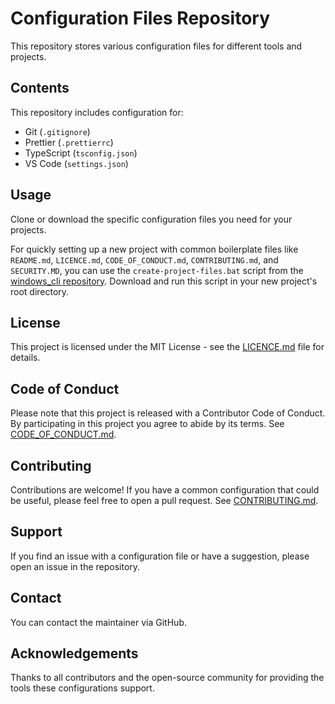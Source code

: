 # Configuration Files Repository

This repository stores various configuration files for different tools and projects.

## Contents

This repository includes configuration for:

- Git (`.gitignore`)
- Prettier (`.prettierrc`)
- TypeScript (`tsconfig.json`)
- VS Code (`settings.json`)

## Usage

Clone or download the specific configuration files you need for your projects.

For quickly setting up a new project with common boilerplate files like `README.md`, `LICENCE.md`, `CODE_OF_CONDUCT.md`, `CONTRIBUTING.md`, and `SECURITY.MD`, you can use the `create-project-files.bat` script from the [windows_cli repository](https://github.com/highnet/windows_cli/blob/main/scripts/create-project-files.bat). Download and run this script in your new project's root directory.

## License

This project is licensed under the MIT License - see the [LICENCE.md](LICENCE.md) file for details.

## Code of Conduct

Please note that this project is released with a Contributor Code of Conduct. By participating in this project you agree to abide by its terms. See [CODE_OF_CONDUCT.md](CODE_OF_CONDUCT.md).

## Contributing

Contributions are welcome! If you have a common configuration that could be useful, please feel free to open a pull request. See [CONTRIBUTING.md](CONTRIBUTING.md).

## Support

If you find an issue with a configuration file or have a suggestion, please open an issue in the repository.

## Contact

You can contact the maintainer via GitHub.

## Acknowledgements

Thanks to all contributors and the open-source community for providing the tools these configurations support.
